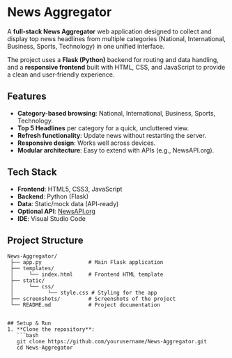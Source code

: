 # News Aggregator

A **full‑stack News Aggregator** web application designed to collect and display top news headlines from multiple categories (National, International, Business, Sports, Technology) in one unified interface.  

The project uses a **Flask (Python)** backend for routing and data handling, and a **responsive frontend** built with HTML, CSS, and JavaScript to provide a clean and user‑friendly experience.

## Features
- **Category-based browsing**: National, International, Business, Sports, Technology.
- **Top 5 Headlines** per category for a quick, uncluttered view.
- **Refresh functionality**: Update news without restarting the server.
- **Responsive design**: Works well across devices.
- **Modular architecture**: Easy to extend with APIs (e.g., NewsAPI.org).


## Tech Stack
- **Frontend**: HTML5, CSS3, JavaScript
- **Backend**: Python (Flask)
- **Data**: Static/mock data (API-ready)
- **Optional API**: [NewsAPI.org](https://newsapi.org)
- **IDE**: Visual Studio Code


## Project Structure
```plaintext
News-Aggregator/
 ├── app.py               # Main Flask application
 ├── templates/
 │     └── index.html     # Frontend HTML template
 ├── static/
 │     └── css/
 │           └── style.css # Styling for the app
 ├── screenshots/         # Screenshots of the project
 └── README.md            # Project documentation


## Setup & Run
1. **Clone the repository**:
   ```bash
   git clone https://github.com/yourusername/News-Aggregator.git
   cd News-Aggregator
